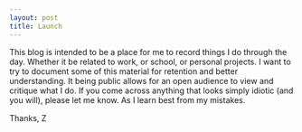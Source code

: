 ```yaml
---
layout: post
title: Launch
---
```


This blog is intended to be a place for me to record things I do through the day. Whether it be related to work, or school, or personal projects. I want to try to document some of this material for retention and better understanding. It being public allows for an open audience to view and critique what I do. If you come across anything that looks simply idiotic (and you will), please let me know. As I learn best from my mistakes.

Thanks,
Z&#151;
